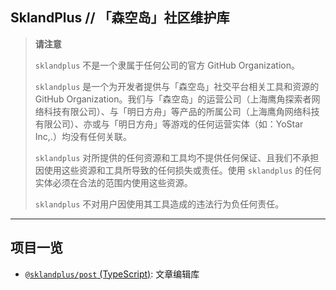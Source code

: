 ## **Skland**Plus // 「森空岛」社区维护库

> **请注意**
>
> `sklandplus` 不是一个隶属于任何公司的官方 GitHub Organization。
> 
> `sklandplus` 是一个为开发者提供与「森空岛」社交平台相关工具和资源的 GitHub Organization。我们与「森空岛」的运营公司（上海鹰角探索者网络科技有限公司）、与「明日方舟」等产品的所属公司（上海鹰角网络科技有限公司）、亦或与「明日方舟」等游戏的任何运营实体（如：YoStar Inc,.）均没有任何关联。
>
> `sklandplus` 对所提供的任何资源和工具均不提供任何保证、且我们不承担因使用这些资源和工具所导致的任何损失或责任。使用 `sklandplus` 的任何实体必须在合法的范围内使用这些资源。
>
> `sklandplus` 不对用户因使用其工具造成的违法行为负任何责任。

---

## 项目一览
- [`@sklandplus/post` (TypeScript)](https://www.npmjs.com/package/@sklandplus/post?activeTab=readme): 文章编辑库
